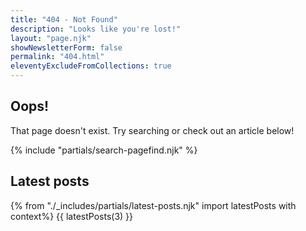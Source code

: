 ```yaml
---
title: "404 - Not Found"
description: "Looks like you're lost!"
layout: "page.njk"
showNewsletterForm: false
permalink: "404.html"
eleventyExcludeFromCollections: true
---
```


## Oops!

That page doesn't exist. Try searching or check out an article below!

{% include "partials/search-pagefind.njk" %}

## Latest posts

{% from "./_includes/partials/latest-posts.njk" import latestPosts with context%}
{{ latestPosts(3) }}
